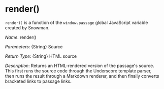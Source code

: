 # render()

`render()` is a function of the `window.passage` global JavaScript variable created by Snowman.

*Name*: render()

*Parameters*: {String} Source

*Return Type*: {String} HTML source

*Description*: Returns an HTML-rendered version of the passage's source. This first runs the source code through the Underscore template parser, then runs the result through a Markdown renderer, and then finally converts bracketed links to passage links.
